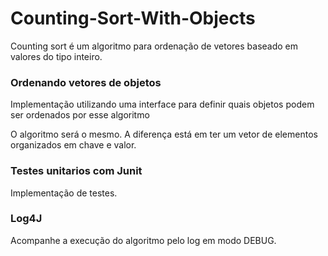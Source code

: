 # Counting-Sort-With-Objects

Counting sort é um algoritmo para ordenação de vetores baseado em valores do tipo inteiro.

### Ordenando vetores de objetos

Implementação utilizando uma interface para definir quais objetos podem ser ordenados por esse algoritmo

O algoritmo será o mesmo. A diferença está em ter um vetor de elementos organizados em chave e valor.

### Testes unitarios com Junit
Implementação de testes.

### Log4J
Acompanhe a execução do algoritmo pelo log em modo DEBUG.


